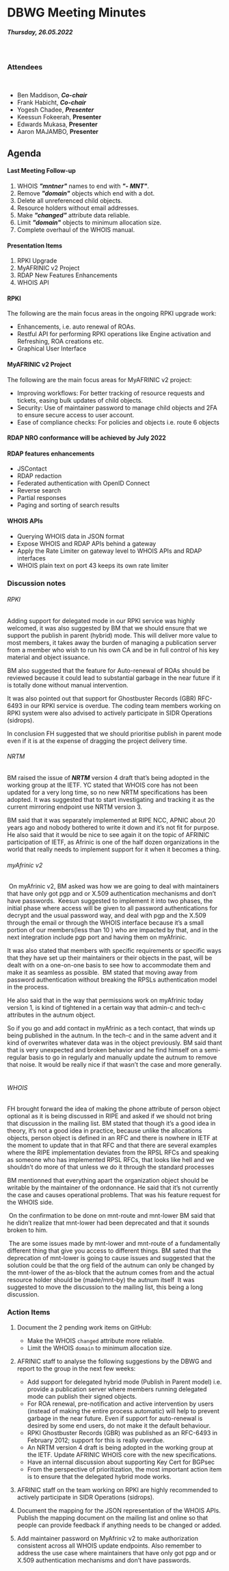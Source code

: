 # DBWG Meeting Minutes
##### Thursday, 26.05.2022
​
​
### **Attendees**
​
* Ben Maddison, **_Co-chair_**
* Frank Habicht, **_Co-chair_**
* Yogesh Chadee, **_Presenter_**
* Keessun Fokeerah, **Presenter**
* Edwards Mukasa, **Presenter**
* Aaron MAJAMBO, **Presenter**
​
## **Agenda**
#### Last Meeting Follow-up
1. WHOIS _**"mntner"**_ names to end with **_"- MNT"_**.
2. Remove _**"domain"**_ objects which end with a dot.
3. Delete all unreferenced child objects.
4. Resource holders without email addresses.
5. Make **_"changed"_** attribute data reliable.
6. Limit **_"domain"_** objects to minimum allocation size.
7. Complete overhaul of the WHOIS manual.
​
#### Presentation Items
1. RPKI Upgrade
2. MyAFRINIC v2 Project
3. RDAP New Features Enhancements
4. WHOIS API

#### **RPKI**
The following are the main focus areas in the ongoing RPKI upgrade work:
* Enhancements, i.e. auto renewal of ROAs.
* Restful API for performing RPKI operations like Engine activation and Refreshing, ROA creations etc.
* Graphical User Interface

#### **MyAFRINIC v2 Project**
The following are the main focus areas for MyAFRINIC v2 project:
* Improving workflows: For better tracking of resource requests and tickets, easing bulk updates of child objects.
* Security:   Use of maintainer password to manage child objects and 2FA to ensure secure access to user account.
* Ease of compliance checks:  For policies and objects i.e. route 6 objects

#### **RDAP NRO conformance will be achieved by July 2022**

#### **RDAP features enhancements**
   * JSContact
   * RDAP redaction
   * Federated authentication with OpenID Connect
   * Reverse search
   * Partial responses
   * Paging and sorting of search results
   
#### **WHOIS APIs** 
* Querying WHOIS data in JSON format
* Expose WHOIS and RDAP APIs behind a gateway
* Apply the Rate Limiter on gateway level to WHOIS APIs and RDAP interfaces
* WHOIS plain text on port 43 keeps its own rate limiter
​
​
### **Discussion notes**
###### RPKI 
Adding support for delegated mode in our RPKI service was highly welcomed, it was also suggested by BM that we should ensure that we support the publish in parent (hybrid) mode.
This will deliver more value to most members, it takes away the burden of managing a publication server from a member who wish to run his own CA and be in full control of his key material and object issuance.

BM also suggested that the feature for Auto-renewal of ROAs should be reviewed because it could lead to substantial garbage in the near future if it is totally done without manual intervention.

It was also pointed out that support for Ghostbuster Records (GBR) RFC-6493 in our RPKI service is overdue.
The coding team members working on RPKI system were also advised to actively participate in  SIDR Operations (sidrops).

In conclusion FH suggested that we should  prioritise publish in parent mode even if it is at the expense of dragging the project delivery time.

###### NRTM
BM raised the issue of _**NRTM**_ version 4 draft that’s being adopted in the working group at the IETF. 
YC stated that WHOIS core has not been updated for a very long time, so no new NRTM specifications has been adopted. 
It was suggested that to start investigating and tracking it as the current mirroring endpoint use NRTM version 3. 

BM said that it was separately implemented at RIPE NCC, APNIC about 20 years ago and nobody bothered to write it down and it’s not fit for purpose.
He also said that it would be nice to see again it on the topic of AFRINIC participation of IETF, as Afrinic is one of the half dozen organizations in the world that really needs to implement support for it when it becomes a thing.
​


###### myAfrinic v2 
​
On myAfrinic v2, BM asked was how we are going to deal with maintainers that have only got pgp and or X.509 authentication mechanisms and don’t have passwords.
​
Keesun suggested  to implement it into two phases, the initial phase where access will be given to all password authentications for decrypt and the usual password way, and deal with pgp and the X.509 through the email or through the WHOIS interface because it’s a small portion of our members(less than 10 ) who are impacted by that, and in the next integration include pgp port and having them on myAfrinic.

It was also stated that members with specific requirements or specific ways that they have set up their maintainers or their objects in the past, will be dealt with on a one-on-one basis to see how to accommodate them and make it as seamless as possible.
​
BM stated that moving away from password authentication without breaking the RPSLs authentication model in the process.

He also said that in the way that permissions work on myAfrinic today version 1, is kind of tightened in a certain way that admin-c and tech-c attributes in the autnum object.

So if you go and add contact in myAfrinic as a tech contact, that winds up being published in the autnum.
In the tech-c and in the same advent and it kind of overwrites whatever data was in the object previously. 
BM said thant that is very unexpected and broken behavior and he find himself on a semi-regular basis to go in regularly and manually update the autnum to remove that noise.
It would be really nice if that wasn’t the case and more generally.
​
###### WHOIS

FH brought forward the idea of making the phone attribute of person object optional as it is being discussed in RIPE and asked if we should not bring that discussion in the mailing list.
BM stated that though it’s a good idea in theory, it’s not a good idea in practice, because unlike the allocations objects, person object is defined in an RFC and there is nowhere in IETF at the moment to update that in that RFC and that there are several examples where the RIPE implementation deviates from the RPSL RFCs and speaking as someone who has implemented RPSL RFCs, that looks like hell and we shouldn’t do more of that unless we do it through the standard processes


BM mentionned that everything apart the organization object should be writable by the maintainer of the ordonnance. 
He said that it’s not currently the case and causes operational problems. That was his feature request for the WHOIS side.

​
On the confirmation to be done on mnt-route and mnt-lower BM said that he didn’t realize that  mnt-lower had been deprecated and that it sounds broken to him.

​
The are some issues made by mnt-lower and mnt-route of a fundamentally different thing that give you access to different things.
​
BM sated that the deprecation of mnt-lower is going to cause issues and suggested that the solution could be that the org field of the autnum can only be changed by the mnt-lower of the as-block that the autnum comes from and the actual resource holder should be (made/mnt-by) the autnum itself
​
It was suggested to move the discussion to the mailing list, this being a long discussion.
​

### **Action Items**
1. Document the 2 pending work items on GitHub:
    * Make the WHOIS `changed` attribute more reliable.
    * Limit the WHOIS `domain` to minimum allocation size.
2. AFRINIC staff to analyse the following suggestions by the DBWG and report to the group in the next few weeks:

    * Add support for delegated hybrid mode (Publish in Parent model) i.e. provide a publication server where members running delegated mode can publish their signed objects.
    * For ROA renewal, pre-notification and active intervention by users (instead of making the entire process automatic) will help to prevent garbage in the near future. Even if support for auto-renewal is desired by some end users, do not make it the default behaviour.
    * RPKI Ghostbuster Records (GBR) was published as an RFC-6493 in February 2012; support for this is really overdue.
    * An NRTM version 4 draft is being adopted in the working group at the IETF. Update AFRINIC WHOIS core with the new specifications.
    * Have an internal discussion about supporting Key Cert for BGPsec 
    * From the perspective of prioritization, the most important action item is to ensure that the delegated hybrid mode works.
3. AFRINIC staff on the team working on RPKI are highly recommended to actively participate in  SIDR Operations (sidrops).
4. Document the mapping for the JSON representation of the WHOIS APIs. Publish the mapping document on the mailing list and online so that people can provide feedback if anything needs to be changed or added.
5. Add maintainer password on MyAfrinic v2 to make authorization consistent across all WHOIS update endpoints. Also remember to address the use case where maintainers that have only got pgp and or X.509 authentication mechanisms and don’t have passwords.
